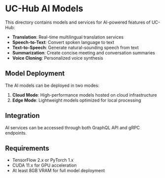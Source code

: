 # UC-Hub AI Models

This directory contains models and services for AI-powered features of UC-Hub:

- **Translation**: Real-time multilingual translation services
- **Speech-to-Text**: Convert spoken language to text
- **Text-to-Speech**: Generate natural-sounding speech from text
- **Summarization**: Create concise meeting and conversation summaries
- **Voice Cloning**: Personalized voice synthesis

## Model Deployment

The AI models can be deployed in two modes:

1. **Cloud Mode**: High-performance models hosted on cloud infrastructure
2. **Edge Mode**: Lightweight models optimized for local processing

## Integration

AI services can be accessed through both GraphQL API and gRPC endpoints.

## Requirements

- TensorFlow 2.x or PyTorch 1.x
- CUDA 11.x for GPU acceleration
- At least 8GB VRAM for full model deployment
